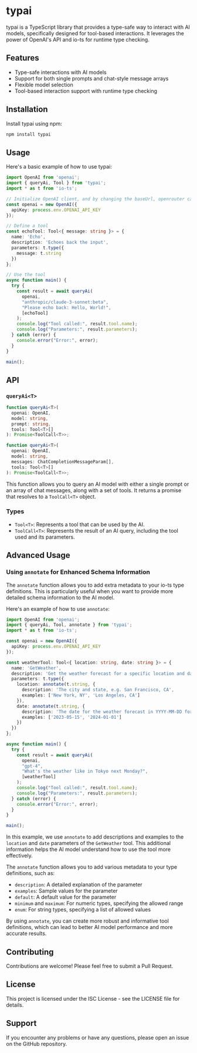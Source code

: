 # typai

typai is a TypeScript library that provides a type-safe way to interact with AI models, specifically designed for tool-based interactions. It leverages the power of OpenAI's API and io-ts for runtime type checking.

## Features

- Type-safe interactions with AI models
- Support for both single prompts and chat-style message arrays
- Flexible model selection
- Tool-based interaction support with runtime type checking

## Installation

Install typai using npm:

```bash
npm install typai
```

## Usage

Here's a basic example of how to use typai:

```typescript
import OpenAI from 'openai';
import { queryAi, Tool } from 'typai';
import * as t from 'io-ts';

// Initialize OpenAI client, and by changing the baseUrl, openrouter can also be used
const openai = new OpenAI({
  apiKey: process.env.OPENAI_API_KEY
});

// Define a tool
const echoTool: Tool<{ message: string }> = {
  name: 'Echo',
  description: 'Echoes back the input',
  parameters: t.type({
    message: t.string
  })
};

// Use the tool
async function main() {
  try {
    const result = await queryAi(
      openai,
      "anthropic/claude-3-sonnet:beta",
      "Please echo back: Hello, World!",
      [echoTool]
    );
    console.log("Tool called:", result.tool.name);
    console.log("Parameters:", result.parameters);
  } catch (error) {
    console.error("Error:", error);
  }
}

main();
```

## API

### `queryAi<T>`

```typescript
function queryAi<T>(
  openai: OpenAI,
  model: string,
  prompt: string,
  tools: Tool<T>[]
): Promise<ToolCall<T>>;

function queryAi<T>(
  openai: OpenAI,
  model: string,
  messages: ChatCompletionMessageParam[],
  tools: Tool<T>[]
): Promise<ToolCall<T>>;
```

This function allows you to query an AI model with either a single prompt or an array of chat messages, along with a set of tools. It returns a promise that resolves to a `ToolCall<T>` object.

### Types

- `Tool<T>`: Represents a tool that can be used by the AI.
- `ToolCall<T>`: Represents the result of an AI query, including the tool used and its parameters.

## Advanced Usage

### Using `annotate` for Enhanced Schema Information

The `annotate` function allows you to add extra metadata to your io-ts type definitions. This is particularly useful when you want to provide more detailed schema information to the AI model.

Here's an example of how to use `annotate`:

```typescript
import OpenAI from 'openai';
import { queryAi, Tool, annotate } from 'typai';
import * as t from 'io-ts';

const openai = new OpenAI({
  apiKey: process.env.OPENAI_API_KEY
});

const weatherTool: Tool<{ location: string, date: string }> = {
  name: 'GetWeather',
  description: 'Get the weather forecast for a specific location and date',
  parameters: t.type({
    location: annotate(t.string, {
      description: 'The city and state, e.g. San Francisco, CA',
      examples: ['New York, NY', 'Los Angeles, CA']
    }),
    date: annotate(t.string, {
      description: 'The date for the weather forecast in YYYY-MM-DD format',
      examples: ['2023-05-15', '2024-01-01']
    })
  })
};

async function main() {
  try {
    const result = await queryAi(
      openai,
      "gpt-4",
      "What's the weather like in Tokyo next Monday?",
      [weatherTool]
    );
    console.log("Tool called:", result.tool.name);
    console.log("Parameters:", result.parameters);
  } catch (error) {
    console.error("Error:", error);
  }
}

main();
```

In this example, we use `annotate` to add descriptions and examples to the `location` and `date` parameters of the `GetWeather` tool. This additional information helps the AI model understand how to use the tool more effectively.

The `annotate` function allows you to add various metadata to your type definitions, such as:

- `description`: A detailed explanation of the parameter
- `examples`: Sample values for the parameter
- `default`: A default value for the parameter
- `minimum` and `maximum`: For numeric types, specifying the allowed range
- `enum`: For string types, specifying a list of allowed values

By using `annotate`, you can create more robust and informative tool definitions, which can lead to better AI model performance and more accurate results.

## Contributing

Contributions are welcome! Please feel free to submit a Pull Request.

## License

This project is licensed under the ISC License - see the LICENSE file for details.

## Support

If you encounter any problems or have any questions, please open an issue on the GitHub repository.
